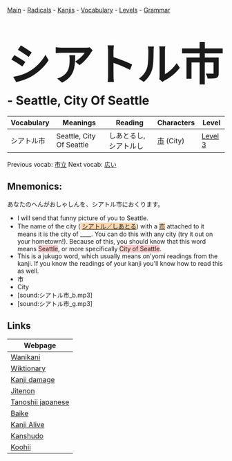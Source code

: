 <style> bigfont {font-size: 100px}</style>
[Main](../README.md) -
[Radicals](../radicals.md) -
[Kanjis](../kanjis.md) -
[Vocabulary](../vocabulary.md) -
[Levels](../levels.md) -
[Grammar](../grammar.md)
# <bigfont> シアトル市</bigfont> - Seattle, City Of Seattle 

| Vocabulary | Meanings | Reading | Characters | Level |
| --- | --- | --- | --- | --- |
| シアトル市 | Seattle, City Of Seattle | しあとるし, シアトルし |  [市](../kanjis/市.md) (City) | [Level 3](../levels/wk_level3.md) |

Previous vocab: [市立](市立.md) Next vocab: [広い](広い.md) 

## Mnemonics:
あなたのへんがおしゃしんを、シアトル市におくります。
* I will send that funny picture of you to Seattle.
* The name of the city (<span style="background-color:#fed8b1"> [シアトル／しあとる](https://jisho.org/search/シアトル／しあとる)</span>) with a <span style="background-color:#ffcccb"> <span style="background-color:#fed8b1"> [市](https://jisho.org/search/市)</span></span> attached to it means it is the city of ____. You can do this with any city (try it out on your hometown!). Because of this, you should know that this word means <span style="background-color:#ffcccb"> Seattle</span>, or more specifically <span style="background-color:#ffcccb"> City of Seattle</span>.
* This is a jukugo word, which usually means on'yomi readings from the kanji. If you know the readings of your kanji you'll know how to read this as well.
* 市
* City
* [sound:シアトル市_b.mp3]
* [sound:シアトル市_g.mp3]


## Links 

| Webpage |
| --- |
| [Wanikani          ](https://www.wanikani.com/kanji/シアトル市) |
| [Wiktionary        ](https://en.wiktionary.org/wiki/シアトル市) |
| [Kanji damage      ](http://www.kanjidamage.com/kanji/search?utf8=✓&q=シアトル市) |
| [Jitenon           ](https://jitenon.com/kanji/シアトル市) |
| [Tanoshii japanese ](https://www.tanoshiijapanese.com/dictionary/kanji.cfm?k=シアトル市) |
| [Baike             ](https://baike.baidu.com/item/シアトル市) |
| [Kanji Alive       ](https://app.kanjialive.com/シアトル市) |
| [Kanshudo          ](https://www.kanshudo.com/searchmn?q=シアトル市) |
| [Koohii            ](https://kanji.koohii.com/study/kanji/シアトル市) |
